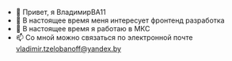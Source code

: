 - 👋 Привет, я ВладимирВА11
- 👀 В настоящее время меня интересует фронтенд разработка
- 🌱 В настоящее время я работаю в МКС
- 📫 Со мной можно связаться по электронной почте vladimir.tzelobanoff@yandex.by

<!---
VladimirVA11/VladimirVA11 is a ✨ special ✨ repository because its `README.md` (this file) appears on your GitHub profile.
You can click the Preview link to take a look at your changes.
--->
